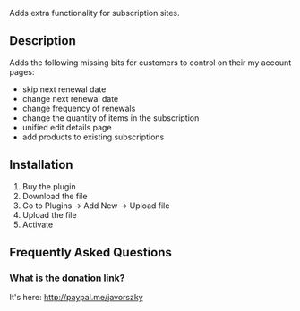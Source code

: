 Adds extra functionality for subscription sites.

## Description ##

Adds the following missing bits for customers to control on their my account pages:

* skip next renewal date
* change next renewal date
* change frequency of renewals
* change the quantity of items in the subscription
* unified edit details page
* add products to existing subscriptions

## Installation ##

1. Buy the plugin
1. Download the file
1. Go to Plugins -> Add New -> Upload file
1. Upload the file
1. Activate

## Frequently Asked Questions ##

### What is the donation link? ###

It's here: http://paypal.me/javorszky
